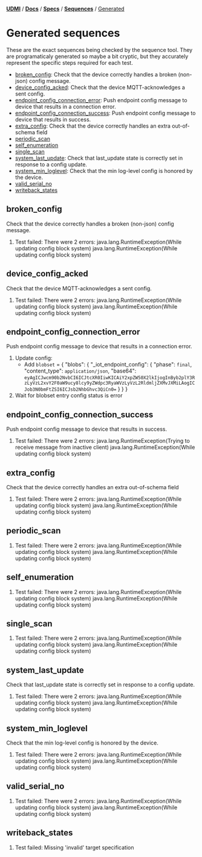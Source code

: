 [**UDMI**](../../../) / [**Docs**](../../) / [**Specs**](../) / [**Sequences**](./) / [Generated](#)

# Generated sequences

These are the exact sequences being checked by the sequence tool. They are programaticaly generated
so maybe a bit cryptic, but they accurately represent the specific steps required for each test.

<!--

To regenerate the contents of this file below, first generate a message trace sequence and then run bin/gencode_seq

* Running "bin/test_sequencer target-gcp-project" will run through the complete battery of test sequences
  against the AHU-1 device to create the requisite trace files. This takes about 4 min for a complete test run.

* Then run "bin/gencode_seq" which consumes the generated trace files and creates "generated.md" (this file)
  with the output. The diff (using git, usually) should then reflect the changes against the committed version.

Some caveats:

* Flaky tests are annoying. Sometimes something goes wrong and one entire test will be borked. Easist thing
  is to just re-run the sequence tests until it's clean, but that's not always the fastest.

* The gencode part requires a complete test run to work properly, but you can run individual test runs
  as needed, e.g. "bin/sequencer sites/udmi_site/model target-gcp-project AHU-1 21632 system_last_update"
  (you will need to run an instance of pubber separately).

-->

<!-- START GENERATED, do not edit anything after this line! -->
* [broken_config](#broken_config): Check that the device correctly handles a broken (non-json) config message.
* [device_config_acked](#device_config_acked): Check that the device MQTT-acknowledges a sent config.
* [endpoint_config_connection_error](#endpoint_config_connection_error): Push endpoint config message to device that results in a connection error.
* [endpoint_config_connection_success](#endpoint_config_connection_success): Push endpoint config message to device that results in success.
* [extra_config](#extra_config): Check that the device correctly handles an extra out-of-schema field
* [periodic_scan](#periodic_scan)
* [self_enumeration](#self_enumeration)
* [single_scan](#single_scan)
* [system_last_update](#system_last_update): Check that last_update state is correctly set in response to a config update.
* [system_min_loglevel](#system_min_loglevel): Check that the min log-level config is honored by the device.
* [valid_serial_no](#valid_serial_no)
* [writeback_states](#writeback_states)

## broken_config

Check that the device correctly handles a broken (non-json) config message.

1. Test failed: There were 2 errors:
  java.lang.RuntimeException(While updating config block system)
  java.lang.RuntimeException(While updating config block system)

## device_config_acked

Check that the device MQTT-acknowledges a sent config.

1. Test failed: There were 2 errors:
  java.lang.RuntimeException(While updating config block system)
  java.lang.RuntimeException(While updating config block system)

## endpoint_config_connection_error

Push endpoint config message to device that results in a connection error.

1. Update config:
    * Add `blobset` = { "blobs": { "_iot_endpoint_config": { "phase": `final`, "content_type": `application/json`, "base64": `eyAgICJwcm90b2NvbCI6ICJtcXR0IiwKICAiY2xpZW50X2lkIjogInByb2plY3RzLyVzL2xvY2F0aW9ucy8lcy9yZWdpc3RyaWVzLyVzL2RldmljZXMvJXMiLAogICJob3N0bmFtZSI6ICJsb2NhbGhvc3QiCn0=` } } }
1. Wait for blobset entry config status is error

## endpoint_config_connection_success

Push endpoint config message to device that results in success.

1. Test failed: There were 2 errors:
  java.lang.RuntimeException(Trying to receive message from inactive client)
  java.lang.RuntimeException(While updating config block system)

## extra_config

Check that the device correctly handles an extra out-of-schema field

1. Test failed: There were 2 errors:
  java.lang.RuntimeException(While updating config block system)
  java.lang.RuntimeException(While updating config block system)

## periodic_scan

1. Test failed: There were 2 errors:
  java.lang.RuntimeException(While updating config block system)
  java.lang.RuntimeException(While updating config block system)

## self_enumeration

1. Test failed: There were 2 errors:
  java.lang.RuntimeException(While updating config block system)
  java.lang.RuntimeException(While updating config block system)

## single_scan

1. Test failed: There were 2 errors:
  java.lang.RuntimeException(While updating config block system)
  java.lang.RuntimeException(While updating config block system)

## system_last_update

Check that last_update state is correctly set in response to a config update.

1. Test failed: There were 2 errors:
  java.lang.RuntimeException(While updating config block system)
  java.lang.RuntimeException(While updating config block system)

## system_min_loglevel

Check that the min log-level config is honored by the device.

1. Test failed: There were 2 errors:
  java.lang.RuntimeException(While updating config block system)
  java.lang.RuntimeException(While updating config block system)

## valid_serial_no

1. Test failed: There were 2 errors:
  java.lang.RuntimeException(While updating config block system)
  java.lang.RuntimeException(While updating config block system)

## writeback_states

1. Test failed: Missing 'invalid' target specification
